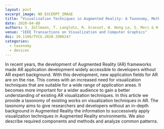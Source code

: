 ```yaml
---
layout: post
excerpt_image: NO_EXCERPT_IMAGE
title: "Visualization Techniques in Augmented Reality: A Taxonomy, Methods and Patterns"
date: 2020-04-08
authors: S. Zollmann, T. Langlotz, R. Grasset, W. Hong Lo, S. Mori & H. Regenbrecht
venue: "IEEE Transactions on Visualization and Computer Graphics"
doi: 10.1109/TVCG.2020.2986247
categories:
  - taxonomy
  - devices
---
```

In recent years, the development of Augmented Reality (AR) frameworks made AR application development widely accessible to developers without AR expert background. With this development, new application fields for AR are on the rise. This comes with an increased need for visualization techniques that are suitable for a wide range of application areas. It becomes more important for a wider audience to gain a better understanding of existing AR visualization techniques. In this article we provide a taxonomy of existing works on visualization techniques in AR. The taxonomy aims to give researchers and developers without an in-depth background in Augmented Reality the information to successively apply visualization techniques in Augmented Reality environments. We also describe required components and methods and analyze common patterns.
